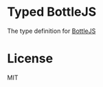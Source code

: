 # Typed BottleJS

The type definition for [BottleJS](https://github.com/young-steveo/bottlejs)

# License
MIT
